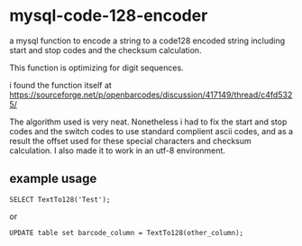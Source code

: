 # mysql-code-128-encoder

a mysql function to encode a string to a code128 encoded string including start and stop codes and the checksum calculation.

This function is optimizing for digit sequences.

i found the function itself at https://sourceforge.net/p/openbarcodes/discussion/417149/thread/c4fd5325/

The algorithm used is very neat. Nonetheless i had to fix the start and stop codes and the switch codes to use standard complient ascii codes, and as a result the offset used for these special characters and checksum calculation.
I also made it to work in an utf-8 environment.

## example usage

    SELECT TextTo128('Test');

or

    UPDATE table set barcode_column = TextTo128(other_column);

